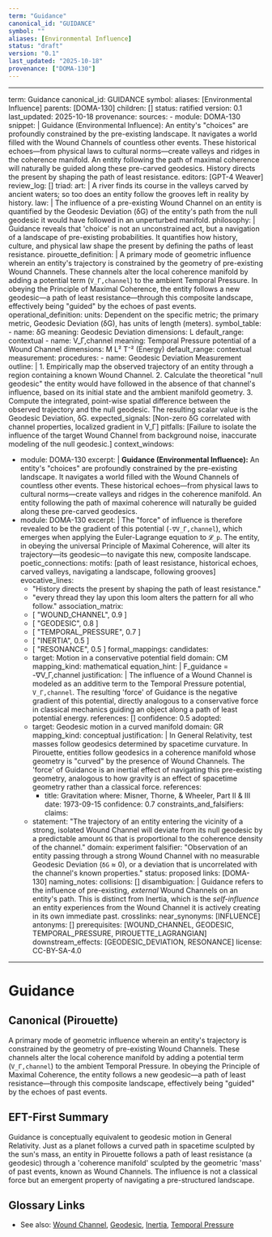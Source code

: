 ```yaml
---
term: "Guidance"
canonical_id: "GUIDANCE"
symbol: ""
aliases: [Environmental Influence]
status: "draft"
version: "0.1"
last_updated: "2025-10-18"
provenance: ["DOMA-130"]
---
```


---
term: Guidance
canonical_id: GUIDANCE
symbol:
aliases: [Environmental Influence]
parents: [DOMA-130]
children: []
status: ratified
version: 0.1
last_updated: 2025-10-18
provenance:
  sources:
    - module: DOMA-130
      snippet: |
        Guidance (Environmental Influence): An entity's "choices" are profoundly constrained by the pre-existing landscape. It navigates a world filled with the Wound Channels of countless other events. These historical echoes—from physical laws to cultural norms—create valleys and ridges in the coherence manifold. An entity following the path of maximal coherence will naturally be guided along these pre-carved geodesics. History directs the present by shaping the path of least resistance.
  editors: [GPT-4 Weaver]
  review_log: []
triad:
  art: |
    A river finds its course in the valleys carved by ancient waters; so too does an entity follow the grooves left in reality by history.
  law: |
    The influence of a pre-existing Wound Channel on an entity is quantified by the Geodesic Deviation (δG) of the entity's path from the null geodesic it would have followed in an unperturbed manifold.
  philosophy: |
    Guidance reveals that 'choice' is not an unconstrained act, but a navigation of a landscape of pre-existing probabilities. It quantifies how history, culture, and physical law shape the present by defining the paths of least resistance.
pirouette_definition: |
  A primary mode of geometric influence wherein an entity's trajectory is constrained by the geometry of pre-existing Wound Channels. These channels alter the local coherence manifold by adding a potential term (`V_Γ,channel`) to the ambient Temporal Pressure. In obeying the Principle of Maximal Coherence, the entity follows a new geodesic—a path of least resistance—through this composite landscape, effectively being "guided" by the echoes of past events.
operational_definition:
  units: Dependent on the specific metric; the primary metric, Geodesic Deviation (δG), has units of length (meters).
  symbol_table:
    - name: δG
      meaning: Geodesic Deviation
      dimensions: L
      default_range: contextual
    - name: V_Γ,channel
      meaning: Temporal Pressure potential of a Wound Channel
      dimensions: M L² T⁻² (Energy)
      default_range: contextual
  measurement:
    procedures:
      - name: Geodesic Deviation Measurement
        outline: |
          1. Empirically map the observed trajectory of an entity through a region containing a known Wound Channel.
          2. Calculate the theoretical "null geodesic" the entity would have followed in the absence of that channel's influence, based on its initial state and the ambient manifold geometry.
          3. Compute the integrated, point-wise spatial difference between the observed trajectory and the null geodesic. The resulting scalar value is the Geodesic Deviation, δG.
        expected_signals: [Non-zero δG correlated with channel properties, localized gradient in V_Γ]
        pitfalls: [Failure to isolate the influence of the target Wound Channel from background noise, inaccurate modeling of the null geodesic.]
context_windows:
  - module: DOMA-130
    excerpt: |
      **Guidance (Environmental Influence):** An entity's "choices" are profoundly constrained by the pre-existing landscape. It navigates a world filled with the Wound Channels of countless other events. These historical echoes—from physical laws to cultural norms—create valleys and ridges in the coherence manifold. An entity following the path of maximal coherence will naturally be guided along these pre-carved geodesics.
  - module: DOMA-130
    excerpt: |
      The "force" of influence is therefore revealed to be the gradient of this potential (`-∇V_Γ,channel`), which emerges when applying the Euler-Lagrange equation to `𝓛_p`. The entity, in obeying the universal Principle of Maximal Coherence, will alter its trajectory—its geodesic—to navigate this new, composite landscape.
poetic_connections:
  motifs: [path of least resistance, historical echoes, carved valleys, navigating a landscape, following grooves]
  evocative_lines:
    - "History directs the present by shaping the path of least resistance."
    - "every thread they lay upon this loom alters the pattern for all who follow."
  association_matrix:
    - [ "WOUND_CHANNEL", 0.9 ]
    - [ "GEODESIC", 0.8 ]
    - [ "TEMPORAL_PRESSURE", 0.7 ]
    - [ "INERTIA", 0.5 ]
    - [ "RESONANCE", 0.5 ]
formal_mappings:
  candidates:
    - target: Motion in a conservative potential field
      domain: CM
      mapping_kind: mathematical
      equation_hint: |
        F_guidance = -∇V_Γ,channel
      justification: |
        The influence of a Wound Channel is modeled as an additive term to the Temporal Pressure potential, `V_Γ,channel`. The resulting 'force' of Guidance is the negative gradient of this potential, directly analogous to a conservative force in classical mechanics guiding an object along a path of least potential energy.
      references: []
      confidence: 0.5
  adopted:
    - target: Geodesic motion in a curved manifold
      domain: GR
      mapping_kind: conceptual
      justification: |
        In General Relativity, test masses follow geodesics determined by spacetime curvature. In Pirouette, entities follow geodesics in a coherence manifold whose geometry is "curved" by the presence of Wound Channels. The 'force' of Guidance is an inertial effect of navigating this pre-existing geometry, analogous to how gravity is an effect of spacetime geometry rather than a classical force.
      references:
        - title: Gravitation
          where: Misner, Thorne, & Wheeler, Part II & III
          date: 1973-09-15
      confidence: 0.7
constraints_and_falsifiers:
  claims:
    - statement: "The trajectory of an entity entering the vicinity of a strong, isolated Wound Channel will deviate from its null geodesic by a predictable amount `δG` that is proportional to the coherence density of the channel."
      domain: experiment
      falsifier: "Observation of an entity passing through a strong Wound Channel with no measurable Geodesic Deviation (`δG` ≈ 0), or a deviation that is uncorrelated with the channel's known properties."
      status: proposed
      links: [DOMA-130]
naming_notes:
  collisions: []
  disambiguation: |
    Guidance refers to the influence of pre-existing, *external* Wound Channels on an entity's path. This is distinct from Inertia, which is the *self-influence* an entity experiences from the Wound Channel it is actively creating in its own immediate past.
crosslinks:
  near_synonyms: [INFLUENCE]
  antonyms: []
  prerequisites: [WOUND_CHANNEL, GEODESIC, TEMPORAL_PRESSURE, PIROUETTE_LAGRANGIAN]
  downstream_effects: [GEODESIC_DEVIATION, RESONANCE]
license: CC-BY-SA-4.0
---

# Guidance

## Canonical (Pirouette)
A primary mode of geometric influence wherein an entity's trajectory is constrained by the geometry of pre-existing Wound Channels. These channels alter the local coherence manifold by adding a potential term (`V_Γ,channel`) to the ambient Temporal Pressure. In obeying the Principle of Maximal Coherence, the entity follows a new geodesic—a path of least resistance—through this composite landscape, effectively being "guided" by the echoes of past events.

## EFT-First Summary
Guidance is conceptually equivalent to geodesic motion in General Relativity. Just as a planet follows a curved path in spacetime sculpted by the sun's mass, an entity in Pirouette follows a path of least resistance (a geodesic) through a 'coherence manifold' sculpted by the geometric 'mass' of past events, known as Wound Channels. The influence is not a classical force but an emergent property of navigating a pre-structured landscape.

## Glossary Links
- See also: [Wound Channel](WOUND_CHANNEL), [Geodesic](GEODESIC), [Inertia](INERTIA), [Temporal Pressure](TEMPORAL_PRESSURE)